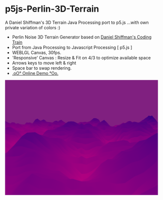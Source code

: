 # p5js-Perlin-3D-Terrain
A Daniel Shiffman's 3D Terrain Java Processing port to p5.js ...with own private variation of colors :)

+ Perlin Noise 3D Terrain Generator based on [Daniel Shiffman's Coding Train](https://www.youtube.com/watch?v=IKB1hWWedMk)
+ Port from Java Processing to Javascript Processing [ p5.js ]
+ WEBLGL Canvas, 30fps.
+ 'Responsive' Canvas : Resize & Fit on 4/3 to optimize available space
+ Arrows keys to move left & right
+ Space bar to swap rendering.
+ [.oO° Online Demo °Oo.](https://captainfurax.github.io/p5js-Perlin-3D-Terrain/)

![3DTerrain](https://github.com/CaptainFurax/p5js-Perlin-3D-Terrain/blob/main/rsc/CPT2204022353-1268x951.png)

